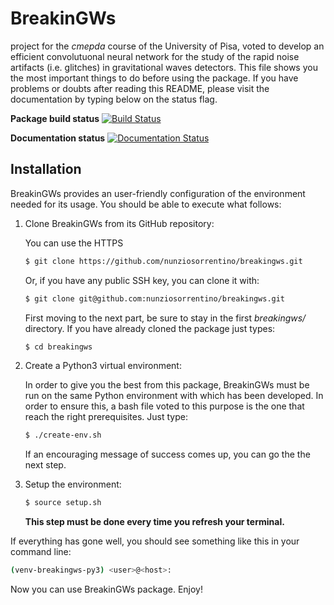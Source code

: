 # BreakinGWs
project for the *cmepda* course of the University of Pisa, voted to develop an efficient convolutuonal neural network for the study of the rapid noise artifacts (i.e. glitches) in gravitational waves detectors. This file shows you the most important things to do before using the package. If you have problems or doubts after reading this README, please visit the documentation by typing below on the status flag. 

**Package build status**
[![Build Status](https://travis-ci.org/nunziosorrentino/breakingws.svg?branch=master)](https://travis-ci.com/nunziosorrentino/breakingws)

**Documentation status**
[![Documentation Status](https://readthedocs.org/projects/breakingws/badge/?version=latest)](https://breakingws.readthedocs.io/en/latest/?badge=latest)

## Installation

BreakinGWs provides an user-friendly configuration of the environment needed for its usage. You should be able to execute what follows:

1. Clone BreakinGWs from its GitHub repository: 

   You can use the HTTPS
   ```bash
   $ git clone https://github.com/nunziosorrentino/breakingws.git
   ```
   Or, if you have any public SSH key, you can clone it with:
   ```bash
   $ git clone git@github.com:nunziosorrentino/breakingws.git
   ```
   First moving to the next part, be sure to stay in the first *breakingws/* directory. If you have   already cloned the package just types:
   ```bash
   $ cd breakingws
   ```
2. Create a Python3 virtual environment:

   In order to give you the best from this package, BreakinGWs must be run on the same Python environment with which has been developed. In order to ensure this, a bash file voted to this  purpose
is the one that reach the right prerequisites. Just type:
   ```bash
   $ ./create-env.sh
   ```
   If an encouraging message of success comes up, you can go the the next step.

3. Setup the environment:
   ```bash
   $ source setup.sh
   ```
   **This step must be done every time you refresh your terminal.** 


If everything has gone well, you should see something like this in your command line:
```bash
(venv-breakingws-py3) <user>@<host>:
```
Now you can use BreakinGWs package. Enjoy!

